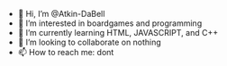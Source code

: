 - 👋 Hi, I’m @Atkin-DaBell
- 👀 I’m interested in boardgames and programming
- 🌱 I’m currently learning HTML, JAVASCRIPT, and C++
- 💞️ I’m looking to collaborate on nothing
- 📫 How to reach me: dont

<!---
Atkin-DaBell/Atkin-DaBell is a ✨ special ✨ repository because its `README.md` (this file) appears on your GitHub profile.
You can click the Preview link to take a look at your changes.
--->
